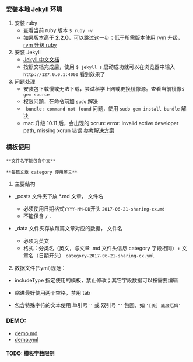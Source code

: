 ### 安装本地 Jekyll 环境
 1. 安装 ruby
 	- 查看当前 ruby 版本 `$ ruby -v`
 	- 如果版本高于 **2.2.0**，可以跳过这一步；低于所需版本使用 rvm 升级，[rvm 升级 ruby ](http://www.jianshu.com/p/8b13987f392a)
 2. 安装 Jekyll
  	- [Jekyll 中文文档](http://jekyllcn.com/docs/quickstart/)
  	- 按照文档完成后，使用 `$ jekyll s` 启动成功就可以在浏览器中输入 `http://127.0.0.1:4000` 看到效果了
 3. 问题处理
 	- 安装包下载慢或无法下载，尝试科学上网或更换镜像源。查看当前镜像`$ gem source`
 	- 权限问题，在命令前加 `sudo` 解决
 	-  ` bundle: command not found` 问题，使用 `sudo gem install bundle` 解决
 	-  mac 升级 10.11 后，会出现的 xcrun: error: invalid active developer path, missing xcrun 错误
[参考解决方案](http://elfxp.com/mac-xcrun-error/)


### 模板使用

	**文件名不能包含中文**

	**每篇文章 category 使用英文**
1. 主要结构

 - _posts 文件夹下放 *.md 文章， 文件名

	 - 必须使用日期格式`YYYY-MM-DD`开头
	 `2017-06-21-sharing-cx.md`
	 - 不能保含 `/` `.`

 - _data 文件夹存放每篇文章对应的数据， 文件名

	 - 必须为英文
	 - 格式：分类名（英文，与文章 .md 文件头信息 category 字段相同）+ 文章名（日期开头）
	 `category-2017-06-21-sharing-cx.yml`


2. 数据文件(*.yml)规范：

- includeType 指定使用的模板，禁止修改；其它字段数据可以按需要编辑

- 缩进最好使用两个空格，禁用 tab

- 包含特殊字符的文本使用 单引号`''` 或 双引号 `""` 包围，如 `'[美] 威廉厄姆'`


### DEMO:
 - [demo.md](https://github.com/iBrainBaby/Age-template/blob/master/_posts/2017-08-19-demo.md)
 - [demo.yml](https://github.com/iBrainBaby/Age-template/blob/master/_data/example-2017-08-19-demo.yml)



#### TODO: 模板字数限制